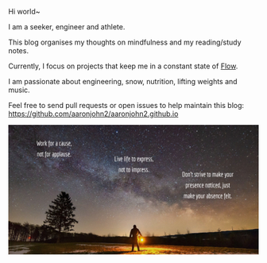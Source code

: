 Hi world~

I am a seeker, engineer and athlete. 

This blog organises my thoughts on mindfulness and my reading/study notes.

Currently, I focus on projects that keep me in a constant state of <a href="https://en.wikipedia.org/wiki/Flow_(psychology)" target="_blank" rel="noopener noreferrer">Flow</a>.

I am passionate about engineering, snow, nutrition, lifting weights and music.

Feel free to send pull requests or open issues to help maintain this blog: https://github.com/aaronjohn2/aaronjohn2.github.io

![](/assets/quote.jpg)
